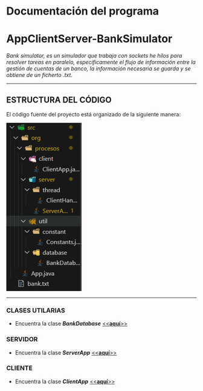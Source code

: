 # Documentación del programa

# AppClientServer-BankSimulator
_Bank simulator, es un simulador que trabaja con sockets he hilos para resolver tareas en paralelo, específicamente el flujo de información entre la gestión de cuentas de un banco, la información necesaria se guarda y se obtiene de un ficherto .txt._

---
## ESTRUCTURA DEL CÓDIGO
El código fuente del proyecto está organizado de la siguiente manera:

![image](./images/image.png)

---
### CLASES UTILARIAS
- Encuentra la clase _**BankDatabase**_ [<<**aquí**>>](CLASE_BANK_DATABASE.md)

### SERVIDOR
- Encuentra la clase _**ServerApp**_ [<<**aquí**>>](CLASE_SERVER.md) 

### CLIENTE
- Encuentra la clase _**ClientApp**_ [<<**aquí**>>](CLASE_CLIENT.md) 